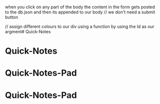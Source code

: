 when you click on any part of the body the content in the form gets posted to the db.json and then its appended to our body
// we don't need a submit button

// assign different colours to our div using a function by using the Id as our argment# Quick-Notes
# Quick-Notes
# Quick-Notes-Pad
# Quick-Notes-Pad
